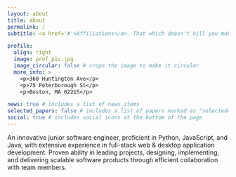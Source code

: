 ```yaml
---
layout: about
title: about
permalink: /
subtitle: <a href='#'>Affiliations</a>. That which doesn't kill you makes you stronger.

profile:
  align: right
  image: prof_pic.jpg
  image_circular: false # crops the image to make it circular
  more_info: >
    <p>360 Huntington Ave</p>
    <p>75 Peterborough St</p>
    <p>Boston, MA 02215</p>

news: true # includes a list of news items
selected_papers: false # includes a list of papers marked as "selected={true}"
social: true # includes social icons at the bottom of the page
---
```


An innovative junior software engineer, proficient in Python, JavaScript, and Java, with extensive experience in full-stack web & desktop application development. Proven ability in leading projects, designing, implementing, and delivering scalable software products through efficient collaboration with team members.